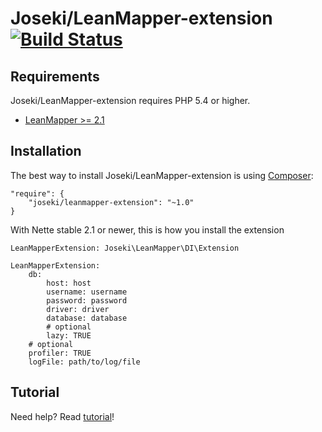 Joseki/LeanMapper-extension [![Build Status](https://secure.travis-ci.org/Joseki/LeanMapper-extension.png?branch=master)](http://travis-ci.org/Joseki/LeanMapper-extension)
===========================


Requirements
------------

Joseki/LeanMapper-extension requires PHP 5.4 or higher.

- [LeanMapper >= 2.1](http://www.leanmapper.com/)


Installation
------------

The best way to install Joseki/LeanMapper-extension is using  [Composer](http://getcomposer.org/):

```
"require": {
    "joseki/leanmapper-extension": "~1.0"
}
```

With Nette stable 2.1 or newer, this is how you install the extension

```
LeanMapperExtension: Joseki\LeanMapper\DI\Extension

LeanMapperExtension:
    db:
        host: host
        username: username
        password: password
        driver: driver
        database: database
        # optional
        lazy: TRUE
    # optional
    profiler: TRUE
    logFile: path/to/log/file
```

Tutorial
--------

Need help? Read [tutorial](https://github.com/Joseki/LeanMapper-extension/wiki/_pages)!
